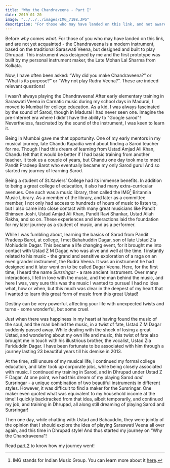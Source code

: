 ```yaml
---
title: "Why the Chandraveena - Part I"
date: 2019-01-20
image: "../../../images/IMG_7198.JPG"
description: "For those who may have landed on this link, and not aware - Chandraveena is a modern instrument, based on the more traditional Saraswati Veena, but designed and built to play Dhrupad. This instrument was designed by me, and the first prototype was built my personal instrument maker, the Late Mohan Lal Sharma from Kolkata."
---
```

Before *why* comes *what*. For those of you who may have landed on this link, and are not yet acquainted - the Chandraveena is a modern instrument, based on the traditional Saraswati Veena, but designed and built to play Dhrupad. This instrument was designed by me and the first prototype was built by my personal instrument maker, the Late Mohan Lal Sharma from Kolkata.

Now, I have often been asked: “Why did you make Chandraveena?” or “What is its purpose?” or “Why not play Rudra Veena?”. These are indeed relevant questions!

I wasn’t always playing the Chandraveena! After early elementary training in Saraswati Veena in Carnatic music during my school days in Madurai, I moved to Mumbai for college education. As a kid, I was always fascinated by the sound of Sarod, though in Madurai I had never seen one. Imagine the pre-Internet era where I didn’t have the ability to "Google sarod"! Nevertheless, fascinated by the sound of the instrument, I was keen to learn it.

Being in Mumbai gave me that opportunity. One of my early mentors in my musical journey, late Chandu Kapadia went about finding a Sarod teacher for me. Though I had this dream of learning from Ustad Amjad Ali Khan, Chandu felt that it would be better if I had basic training from another teacher. It took us a couple of years, but Chandu one day took me to meet Pandit Pradeep Barot who eventually became my only Sarod guru! And so started my journey of learning Sarod.

Being a student of St.Xaviers’ College had its immense benefits. In addition to being a great college of education, it also had many extra-curricular avenues. One such was a music library, then called the IMG[^1] Britannia Music Library. As a member of the library, and later as a committee member, I not only had access to hundreds of hours of music to listen to, but I also came into close contact with many great musicians like Pandit Bhimsen Joshi, Ustad Amjad Ali Khan, Pandit Ravi Shankar, Ustad Allah Rakha, and so on. These experiences and interactions laid the foundation for my later journey as a student of music, and as a performer.

[^1]: IMG stands for Indian Music Group. You can learn more about it [here](http://xaviers.edu/main/index.php/indian-music-group-img).

While I was fumbling about, learning the basics of Sarod from Pandit Pradeep Barot, at college, I met Bahahuddin Dagar, son of late Ustad Zia Mohiuddin Dagar. This became a life changing event, for it brought me into contact with Ustad Z M Dagar, who was alive and well at the time. I instantly related to his music - the grand and sensitive exploration of a raga on an even grander instrument, the Rudra Veena. It was an instrument he had designed and it later went on to be called Dagar Veena. Here, for the first time, I heard the name *Sursringar* - a rare ancient instrument. Over many interactions, I fell in love with the music, and the man behind the music, and here I was, very sure this was the music I wanted to pursue! I had no idea what, how or when, but this much was clear in the deepest of my heart that I wanted to learn this great form of music from this great Ustad!

Destiny can be very powerful, affecting your life with unexpected twists and turns - some wonderful, but some cruel.

Just when there was happiness in my heart at having found the music of the soul, and the man behind the music, in a twist of fate, Ustad Z M Dagar suddenly passed away. While dealing with the shock of losing a great Ustad, and wondering about my own life and music, this twist of fate also brought me in touch with his illustrious brother, the vocalist, Ustad Zia Fariduddin Dagar. I have been fortunate to be associated with him through a journey lasting 23 beautiful years till his demise in 2013.

At the time, still unsure of my musical life, I continued my formal college education, and later took up corporate jobs, while being closely associated with music. I continued my training in Sarod, and in Dhrupad under Ustad Z F Dagar. At one point, we had this dream of my playing Sarod *and* Sursringar - a unique combination of two beautiful instruments in different styles. However, it was difficult to find a maker for the Sursringar. One maker even quoted what was equivalent to my household income at the time! I quickly backtracked from that idea, albeit temporarily, and continued my job, and training in Dhrupad, all along still dreaming of playing Sarod and Sursringar!

Then one day, while chatting with Ustad and Bahauddin, they were jointly of the opinion that I should explore the idea of playing Saraswati Veena all over again, and this time in Dhrupad style! And thus started my journey on “Why the Chandraveena”!

Read [part 2](/blog/why-chandraveena-II) to know how my journey went!
